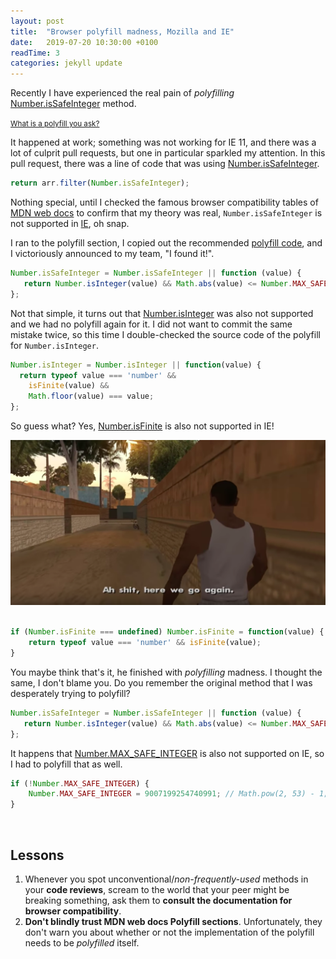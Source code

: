 ```yaml
---
layout: post
title:  "Browser polyfill madness, Mozilla and IE"
date:   2019-07-20 10:30:00 +0100
readTime: 3
categories: jekyll update
---
```


Recently I have experienced the real pain of *polyfilling* <a href="https://developer.mozilla.org/en-US/docs/Web/JavaScript/Reference/Global_Objects/Number/isSafeInteger" target="_blank" title="mdn web docs number is safe integer">Number.isSafeInteger</a> method.

<small><a href="https://developer.mozilla.org/en-US/docs/Glossary/Polyfill" target="_blank" title="mdn web docs glossary polyfill">What is a polyfill you ask?</a></small>

It happened at work; something was not working for IE 11, and there was a lot of culprit pull requests, but one in particular sparkled my attention. In this pull request, there was a line of code that was using <a href="https://developer.mozilla.org/en-US/docs/Web/JavaScript/Reference/Global_Objects/Number/isSafeInteger" target="_blank" title="mdn web docs number is safe integer">Number.isSafeInteger</a>.

```javascript
return arr.filter(Number.isSafeInteger);
```

Nothing special, until I checked the famous browser compatibility tables of <a href="https://developer.mozilla.org/en-US/docs/Web/JavaScript/Reference/Global_Objects/Number/isSafeInteger#Browser_compatibility" target="_blank" title="mdn web docs">MDN web docs</a> to confirm that my theory was real, `Number.isSafeInteger` is not supported in <a href="https://en.wikipedia.org/wiki/Internet_Explorer" target="_blank" title="wikipedia internet explorer microsoft browser">IE</a>, oh snap.

I ran to the polyfill section, I copied out the recommended <a href="https://developer.mozilla.org/en-US/docs/Web/JavaScript/Reference/Global_Objects/Number/isSafeInteger#Polyfill" target="_blank" title="mdn web docs polyfill section for method number is safe integer">polyfill code</a>, and I victoriously announced to my team, "I found it!".

```javascript
Number.isSafeInteger = Number.isSafeInteger || function (value) {
   return Number.isInteger(value) && Math.abs(value) <= Number.MAX_SAFE_INTEGER;
};
```

Not that simple, it turns out that <a href="https://developer.mozilla.org/en-US/docs/Web/JavaScript/Reference/Global_Objects/Number/isInteger" target="_blank" title="mdn web docs number is integer">Number.isInteger</a> was also not supported and we had no polyfill again for it. I did not want to commit the same mistake twice, so this time I double-checked the source code of the polyfill for `Number.isInteger`.

```javascript
Number.isInteger = Number.isInteger || function(value) {
  return typeof value === 'number' &&
    isFinite(value) &&
    Math.floor(value) === value;
};
```

So guess what? Yes, <a href="https://developer.mozilla.org/en-US/docs/Web/JavaScript/Reference/Global_Objects/Number/isFinite" target="_blank" title="mdn web docs number is finite">Number.isFinite</a> is also not supported in IE!

<div style="text-align:center;">
    <img alt="shit here we go again meme" src="/assets/img/browser-polyfill-madness-and-mozilla/shit-here-we-go-again.png"/>
</div>
<br/>

```javascript
if (Number.isFinite === undefined) Number.isFinite = function(value) {
    return typeof value === 'number' && isFinite(value);
}
```

You maybe think that's it, he finished with *polyfilling* madness. I thought the same, I don't blame you. Do you remember the original method that I was desperately trying to polyfill?

```javascript
Number.isSafeInteger = Number.isSafeInteger || function (value) {
   return Number.isInteger(value) && Math.abs(value) <= Number.MAX_SAFE_INTEGER;
};
```

It happens that <a href="https://developer.mozilla.org/en-US/docs/Web/JavaScript/Reference/Global_Objects/Number/MAX_SAFE_INTEGER" target="_blank" title="mdn web docs number max safe integer">Number.MAX_SAFE_INTEGER</a> is also not supported on IE, so I had to polyfill that as well.

```javascript
if (!Number.MAX_SAFE_INTEGER) {
    Number.MAX_SAFE_INTEGER = 9007199254740991; // Math.pow(2, 53) - 1;
}
```

<br/>

## Lessons

1. Whenever you spot unconventional/*non-frequently-used* methods in your **code reviews**, scream to the world that your peer might be breaking something, ask them to **consult the documentation for browser compatibility**.
2. **Don't blindly trust MDN web docs Polyfill sections**. Unfortunately, they don't
warn you about whether or not the implementation of the polyfill needs to be *polyfilled* itself.

<br/>
